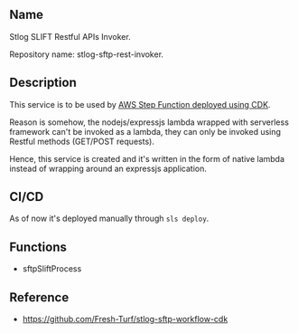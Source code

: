 ## Name

Stlog SLIFT Restful APIs Invoker.

Repository name: stlog-sftp-rest-invoker.

## Description

This service is to be used by [AWS Step Function deployed using CDK](https://github.com/fresh-turf/stlog-sftp-workflow-cdk).

Reason is somehow, the nodejs/expressjs lambda wrapped with serverless framework can't be invoked as a lambda, they can only be invoked using Restful methods (GET/POST requests).

Hence, this service is created and it's written in the form of native lambda instead of wrapping around an expressjs application.

## CI/CD

As of now it's deployed manually through `sls deploy`.

## Functions

- sftpSliftProcess

## Reference

- https://github.com/Fresh-Turf/stlog-sftp-workflow-cdk
